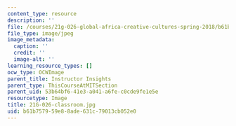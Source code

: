 ```yaml
---
content_type: resource
description: ''
file: /courses/21g-026-global-africa-creative-cultures-spring-2018/b61b757959e88ade631c79013cb052e0_21G-026-classroom.jpg
file_type: image/jpeg
image_metadata:
  caption: ''
  credit: ''
  image-alt: ''
learning_resource_types: []
ocw_type: OCWImage
parent_title: Instructor Insights
parent_type: ThisCourseAtMITSection
parent_uid: 53b64bf6-41e3-a041-a6fe-c0cde9fe1e5e
resourcetype: Image
title: 21G-026-classroom.jpg
uid: b61b7579-59e8-8ade-631c-79013cb052e0
---
```

